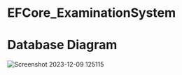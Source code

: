 # EFCore_ExaminationSystem

# Database Diagram
![Screenshot 2023-12-09 125115](https://github.com/tahaalfoghi/EFCore_ExaminationSystem/assets/102795632/a7a7589d-5a5a-4216-936b-a5aedcab208f)
